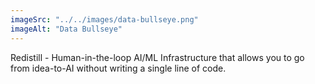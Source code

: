 ```yaml
---
imageSrc: "../../images/data-bullseye.png"
imageAlt: "Data Bullseye"
---
```


Redistill - Human-in-the-loop AI/ML Infrastructure that allows you to go from idea-to-AI without writing a single line of code.

<!-- Photo by <a href="https://unsplash.com/@charlesdeluvio?utm_source=unsplash&utm_medium=referral&utm_content=creditCopyText" target="_blank" rel="nofollow noopener noreferrer" aria-label="External Link"><u>Charles Deluvio</u></a> on Unsplash -->
